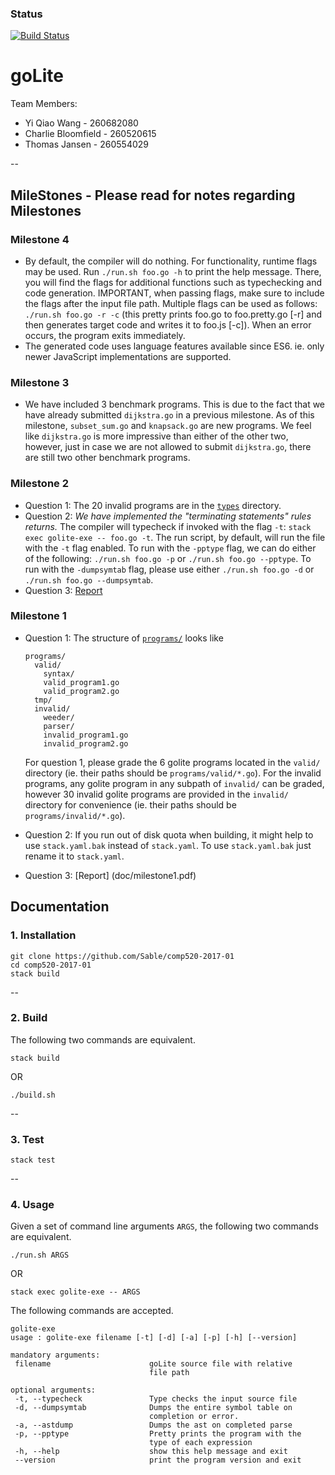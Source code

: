 ### Status
[![Build Status](https://api.travis-ci.com/yiqiaowang/comp520-2017-01.svg?token=hr7c7sHjqwUBhqrhRBYy&branch=master)](https://travis-ci.com/yiqiaowang/comp520-2017-01)

# goLite

Team Members:
* Yi Qiao Wang - 260682080
* Charlie Bloomfield - 260520615
* Thomas Jansen - 260554029


--
## MileStones - Please read for notes regarding Milestones
### Milestone 4
* By default, the compiler will do nothing. For functionality, runtime flags may be used. Run ```./run.sh foo.go -h``` to print the help message. There, you will find the flags for additional functions such as typechecking and code generation. IMPORTANT, when passing flags, make sure to include the flags after the input file path. Multiple flags can be used as follows: ```./run.sh foo.go -r -c``` (this pretty prints foo.go to foo.pretty.go [-r] and then generates target code and writes it to foo.js [-c]). When an error occurs, the program exits immediately.
* The generated code uses language features available since ES6. ie. only newer JavaScript implementations are supported.

### Milestone 3
* We have included 3 benchmark programs. This is due to the fact that we have already submitted ```dijkstra.go``` in a previous milestone. As of this milestone, ```subset_sum.go``` and ```knapsack.go``` are new programs. We feel like ```dijkstra.go``` is more impressive than either of the other two, however, just in case we are not allowed to submit ```dijkstra.go```, there are still two other benchmark programs.

### Milestone 2
* Question 1: The 20 invalid programs are in the [```types```](programs/invalid/tests/) directory.
* Question 2: _We have implemented the "terminating statements" rules returns._ The compiler will typecheck if invoked with the flag ```-t```: ```stack exec golite-exe -- foo.go -t```. The run script, by default, will run the file with the ```-t``` flag enabled. To run with the ```-pptype``` flag, we can do either of the following: ```./run.sh foo.go -p``` or ```./run.sh foo.go --pptype```. To run with the ```-dumpsymtab``` flag, please use either ```./run.sh foo.go -d``` or ```./run.sh foo.go --dumpsymtab```. 
* Question 3: [Report](doc/milestone2.pdf)


### Milestone 1
* Question 1: The structure of [```programs/```](programs/) looks like

    ```
    programs/
      valid/
        syntax/
        valid_program1.go
        valid_program2.go
      tmp/
      invalid/
        weeder/
        parser/
        invalid_program1.go
        invalid_program2.go
    ```

  For question 1, please grade the 6 golite programs located in the ```valid/``` directory (ie. their paths should be ```programs/valid/*.go```). For the invalid programs, any golite program in any subpath of ```invalid/``` can be graded, however 30 invalid golite programs are provided in the ```invalid/``` directory for convenience (ie. their paths should be ```programs/invalid/*.go```).
* Question 2: If you run out of disk quota when building, it might help to use ```stack.yaml.bak``` instead of ```stack.yaml```. To use ```stack.yaml.bak``` just rename it to ```stack.yaml```.
* Question 3: [Report] (doc/milestone1.pdf)



## Documentation
### 1. Installation
```
git clone https://github.com/Sable/comp520-2017-01
cd comp520-2017-01
stack build
```

--
### 2. Build
The following two commands are equivalent.

`stack build`

OR

`./build.sh`


--
### 3. Test
`stack test`


--
### 4. Usage
Given a set of command line arguments `ARGS`, the following two commands are equivalent.

`./run.sh ARGS`

OR

`stack exec golite-exe -- ARGS`


The following commands are accepted.

```
golite-exe
usage : golite-exe filename [-t] [-d] [-a] [-p] [-h] [--version]

mandatory arguments:
 filename                      goLite source file with relative
                               file path

optional arguments:
 -t, --typecheck               Type checks the input source file
 -d, --dumpsymtab              Dumps the entire symbol table on
                               completion or error.
 -a, --astdump                 Dumps the ast on completed parse
 -p, --pptype                  Pretty prints the program with the
                               type of each expression
 -h, --help                    show this help message and exit
 --version                     print the program version and exit
 ```
